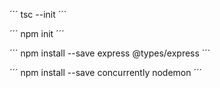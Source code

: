 ´´´
tsc --init
´´´

´´´
npm init
´´´

´´´
npm install --save express @types/express
´´´

´´´
npm install --save concurrently nodemon
´´´